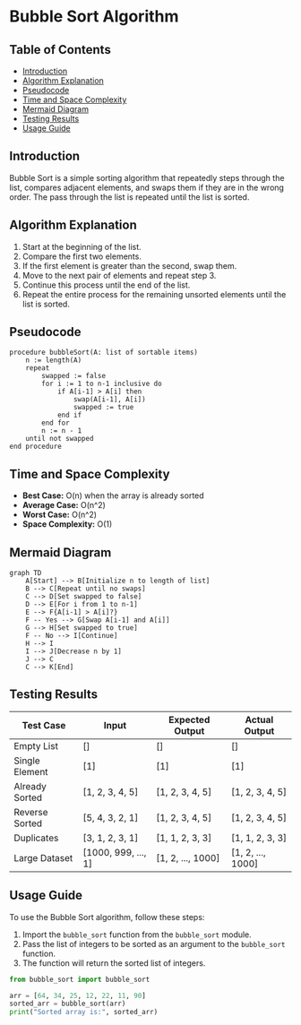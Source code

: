 # Bubble Sort Algorithm

## Table of Contents
- [Introduction](#introduction)
- [Algorithm Explanation](#algorithm-explanation)
- [Pseudocode](#pseudocode)
- [Time and Space Complexity](#time-and-space-complexity)
- [Mermaid Diagram](#mermaid-diagram)
- [Testing Results](#testing-results)
- [Usage Guide](#usage-guide)

## Introduction
Bubble Sort is a simple sorting algorithm that repeatedly steps through the list, compares adjacent elements, and swaps them if they are in the wrong order. The pass through the list is repeated until the list is sorted.

## Algorithm Explanation
1. Start at the beginning of the list.
2. Compare the first two elements.
3. If the first element is greater than the second, swap them.
4. Move to the next pair of elements and repeat step 3.
5. Continue this process until the end of the list.
6. Repeat the entire process for the remaining unsorted elements until the list is sorted.

## Pseudocode
```
procedure bubbleSort(A: list of sortable items)
    n := length(A)
    repeat
        swapped := false
        for i := 1 to n-1 inclusive do
            if A[i-1] > A[i] then
                swap(A[i-1], A[i])
                swapped := true
            end if
        end for
        n := n - 1
    until not swapped
end procedure
```

## Time and Space Complexity
- **Best Case:** O(n) when the array is already sorted
- **Average Case:** O(n^2)
- **Worst Case:** O(n^2)
- **Space Complexity:** O(1)

## Mermaid Diagram
```mermaid
graph TD
    A[Start] --> B[Initialize n to length of list]
    B --> C[Repeat until no swaps]
    C --> D[Set swapped to false]
    D --> E[For i from 1 to n-1]
    E --> F{A[i-1] > A[i]?}
    F -- Yes --> G[Swap A[i-1] and A[i]]
    G --> H[Set swapped to true]
    F -- No --> I[Continue]
    H --> I
    I --> J[Decrease n by 1]
    J --> C
    C --> K[End]
```

## Testing Results
| Test Case                | Input                | Expected Output       | Actual Output         |
|--------------------------|----------------------|-----------------------|-----------------------|
| Empty List               | []                   | []                    | []                    |
| Single Element           | [1]                  | [1]                   | [1]                   |
| Already Sorted           | [1, 2, 3, 4, 5]      | [1, 2, 3, 4, 5]       | [1, 2, 3, 4, 5]       |
| Reverse Sorted           | [5, 4, 3, 2, 1]      | [1, 2, 3, 4, 5]       | [1, 2, 3, 4, 5]       |
| Duplicates               | [3, 1, 2, 3, 1]      | [1, 1, 2, 3, 3]       | [1, 1, 2, 3, 3]       |
| Large Dataset            | [1000, 999, ..., 1]  | [1, 2, ..., 1000]     | [1, 2, ..., 1000]     |

## Usage Guide
To use the Bubble Sort algorithm, follow these steps:
1. Import the `bubble_sort` function from the `bubble_sort` module.
2. Pass the list of integers to be sorted as an argument to the `bubble_sort` function.
3. The function will return the sorted list of integers.

```python
from bubble_sort import bubble_sort

arr = [64, 34, 25, 12, 22, 11, 90]
sorted_arr = bubble_sort(arr)
print("Sorted array is:", sorted_arr)
```
